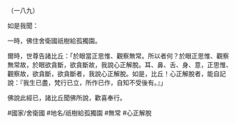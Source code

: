 （一八九）

如是我聞：

一時，佛住舍衛國祇樹給孤獨園。

爾時，世尊告諸比丘：「於眼當正思惟、觀察無常。所以者何？於眼正思惟、觀察無常故，於眼欲貪斷，欲貪斷故，我說心正解脫。耳、鼻、舌、身、意，正思惟、觀察故，欲貪斷，欲貪斷者，我說心正解脫。如是，比丘！心正解脫者，能自記說：『我生已盡，梵行已立，所作已作，自知不受後有。』」

佛說此經已，諸比丘聞佛所說，歡喜奉行。

#國家/舍衛國
#地名/祇樹給孤獨園
#無常
#心正解脫
